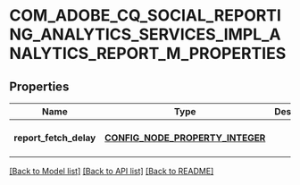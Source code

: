 # COM_ADOBE_CQ_SOCIAL_REPORTING_ANALYTICS_SERVICES_IMPL_ANALYTICS_REPORT_M_PROPERTIES

## Properties
Name | Type | Description | Notes
------------ | ------------- | ------------- | -------------
**report_fetch_delay** | [**CONFIG_NODE_PROPERTY_INTEGER**](configNodePropertyInteger.md) |  | [optional] [default to null]

[[Back to Model list]](../README.md#documentation-for-models) [[Back to API list]](../README.md#documentation-for-api-endpoints) [[Back to README]](../README.md)


